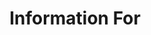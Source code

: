 ---
_schema: guide-page
title: Information For
description:
topper:
  topper_type: hero
  background_image: /uploads/hero__info--student-classroom.jpg
  alt_text:
  heading:
    - text: Get the facts
    - text: you need.
      style:
        highlight: container
        background_c: bg-wvu-accent--sunset
        text_c: text-dark
  subheading: Every situation is unique. We’ll give you the details relevant to yours.
  layout:
    margin: buffer-bottom
content_blocks:
  - _bookshop_name: design-system/section/page-collection
    items:
      - title: First-Time Freshmen
        text: You are a current high school senior, have a TASC/GED or haven't attended college since graduating.
        button:
          url:
      - title: International Students
        text: You are interested in attending WVU as an international student.
        button:
          url:
      - title: Transfer Students
        text: You are interested in transferring to WVU Morgantown.
        button:
          url:
      - title: Veterans
        text: You have served or are serving in the United States Armed Forces.
        button:
          url:
    layout:
      section:
        margin: pull-up
---